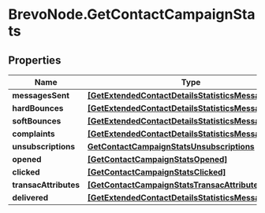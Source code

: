 # BrevoNode.GetContactCampaignStats

## Properties
Name | Type | Description | Notes
------------ | ------------- | ------------- | -------------
**messagesSent** | [**[GetExtendedContactDetailsStatisticsMessagesSent]**](GetExtendedContactDetailsStatisticsMessagesSent.md) |  | [optional] 
**hardBounces** | [**[GetExtendedContactDetailsStatisticsMessagesSent]**](GetExtendedContactDetailsStatisticsMessagesSent.md) |  | [optional] 
**softBounces** | [**[GetExtendedContactDetailsStatisticsMessagesSent]**](GetExtendedContactDetailsStatisticsMessagesSent.md) |  | [optional] 
**complaints** | [**[GetExtendedContactDetailsStatisticsMessagesSent]**](GetExtendedContactDetailsStatisticsMessagesSent.md) |  | [optional] 
**unsubscriptions** | [**GetContactCampaignStatsUnsubscriptions**](GetContactCampaignStatsUnsubscriptions.md) |  | [optional] 
**opened** | [**[GetContactCampaignStatsOpened]**](GetContactCampaignStatsOpened.md) |  | [optional] 
**clicked** | [**[GetContactCampaignStatsClicked]**](GetContactCampaignStatsClicked.md) |  | [optional] 
**transacAttributes** | [**[GetContactCampaignStatsTransacAttributes]**](GetContactCampaignStatsTransacAttributes.md) |  | [optional] 
**delivered** | [**[GetExtendedContactDetailsStatisticsMessagesSent]**](GetExtendedContactDetailsStatisticsMessagesSent.md) |  | [optional] 


